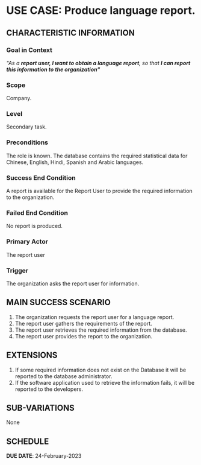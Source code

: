 # USE CASE: Produce language report.

## CHARACTERISTIC INFORMATION

### Goal in Context

*"As a **report user, I want to obtain a language report**, so that **I can report this information to the organization"***

### Scope

Company.

### Level

Secondary task.

### Preconditions

The role is known.  The database contains the required statistical data for Chinese, English, Hindi, Spanish and
Arabic languages.

### Success End Condition

A report is available for the Report User to provide the required information to the organization.

### Failed End Condition

No report is produced.

### Primary Actor

The report user

### Trigger

The organization asks the report user for information.

## MAIN SUCCESS SCENARIO

1. The organization requests the report user for a language report.
2. The report user gathers the requirements of the report.
3. The report user retrieves the required information from the database.
4. The report user provides the report to the organization.

## EXTENSIONS

1. If some required information does not exist on the Database it will be reported to the database administrator.
2. If the software application used to retrieve the information fails, it will be reported to the developers.

## SUB-VARIATIONS

None

## SCHEDULE

**DUE DATE**: 24-February-2023